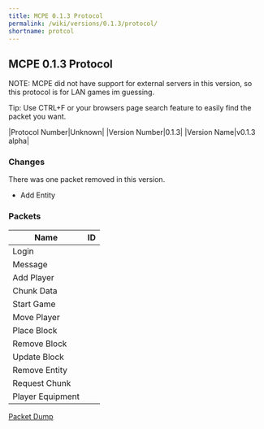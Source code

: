 ```yaml
---
title: MCPE 0.1.3 Protocol
permalink: /wiki/versions/0.1.3/protocol/
shortname: protcol 
---
```

## MCPE 0.1.3 Protocol  
NOTE: MCPE did not have support for external servers in this version, so this protocol is for LAN games im guessing.

Tip: Use CTRL+F or your browsers page search feature to easily find the packet you want.  
   
|Protocol Number|Unknown|
|Version Number|0.1.3|
|Version Name|v0.1.3 alpha|

### Changes
There was one packet removed in this version.

* Add Entity  
   
### Packets

|Name|ID|
|----|--|
|Login||
|Message||
|Add Player||
|Chunk Data||
|Start Game||
|Move Player||
|Place Block||
|Remove Block||
|Update Block||
|Remove Entity||
|Request Chunk||
|Player Equipment||

[Packet Dump](http://pe.thediamondyt.tk/wiki/versions/0.1.1/dumps/packetdump.txt)
